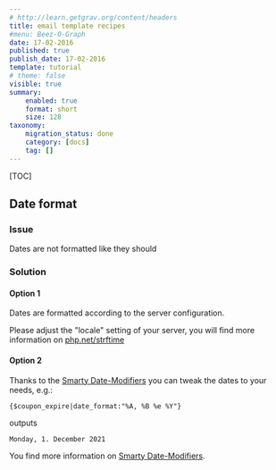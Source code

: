 ```yaml
---
# http://learn.getgrav.org/content/headers
title: email template recipes
#menu: Beez-O-Graph
date: 17-02-2016
published: true
publish_date: 17-02-2016
template: tutorial
# theme: false
visible: true
summary:
    enabled: true
    format: short
    size: 128
taxonomy:
    migration_status: done
    category: [docs]
    tag: []
---
```


[TOC]


## Date format

### Issue

Dates are not formatted like they should

### Solution

#### Option 1

Dates are formatted according to the server configuration.

Please adjust the "locale" setting of your server, you will find more information on [php.net/strftime](http://php.net/strftime)

#### Option 2

Thanks to the [Smarty Date-Modifiers](http://www.smarty.net/docs/en/language.modifier.date.format.tpl) you can tweak the dates to your needs, e.g.:

```
{$coupon_expire|date_format:"%A, %B %e %Y"}
```

outputs

```
Monday, 1. December 2021
```



You find more information on [Smarty Date-Modifiers](http://www.smarty.net/docs/en/language.modifier.date.format.tpl).